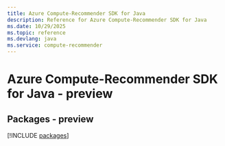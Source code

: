 ```yaml
---
title: Azure Compute-Recommender SDK for Java
description: Reference for Azure Compute-Recommender SDK for Java
ms.date: 10/29/2025
ms.topic: reference
ms.devlang: java
ms.service: compute-recommender
---
```

# Azure Compute-Recommender SDK for Java - preview
## Packages - preview
[!INCLUDE [packages](compute-recommender-index.md)]
